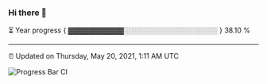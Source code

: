 ### Hi there 👋

⏳ Year progress { ▓▓▓▓▓▓▓▓▓▓▓░░░░░░░░░░░░░░░░░░░ } 38.10 %

---

⏰ Updated on Thursday, May 20, 2021, 1:11 AM UTC

![Progress Bar CI](https://github.com/arthurbuhl/arthurbuhl/workflows/Progress%20Bar%20CI/badge.svg)
